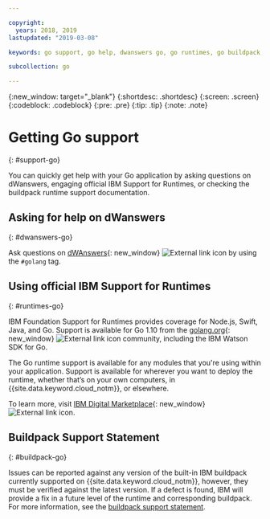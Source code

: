 ```yaml
---

copyright:
  years: 2018, 2019
lastupdated: "2019-03-08"

keywords: go support, go help, dwanswers go, go runtimes, go buildpack, ibm support go, foundation support go, runtime support

subcollection: go

---
```


{:new_window: target="_blank"}
{:shortdesc: .shortdesc}
{:screen: .screen}
{:codeblock: .codeblock}
{:pre: .pre}
{:tip: .tip}
{:note: .note}

# Getting Go support
{: #support-go}

You can quickly get help with your Go application by asking questions on dWanswers, engaging official IBM Support for Runtimes, or checking the buildpack runtime support documentation.

## Asking for help on dWanswers
{: #dwanswers-go}

Ask questions on [dWAnswers](https://developer.ibm.com/answers/topics/golang.html){: new_window} ![External link icon](../icons/launch-glyph.svg "External link icon") by using the `#golang` tag.

## Using official IBM Support for Runtimes
{: #runtimes-go}

IBM Foundation Support for Runtimes provides coverage for Node.js, Swift, Java, and Go. Support is available for Go 1.10 from the [golang.org](https://golang.org/){: new_window} ![External link icon](../icons/launch-glyph.svg "External link icon") community, including the IBM Watson SDK for Go. 

The Go runtime support is available for any modules that you're using within your application. Support is available for wherever you want to deploy the runtime, whether that’s on your own computers, in {{site.data.keyword.cloud_notm}}, or elsewhere.

To learn more, visit [IBM Digital Marketplace](https://www.ibm.com/us-en/marketplace/support-for-runtimes){: new_window} ![External link icon](../icons/launch-glyph.svg "External link icon").

## Buildpack Support Statement
{: #buildpack-go}

Issues can be reported against any version of the built-in IBM buildpack currently supported on {{site.data.keyword.cloud_notm}}, however, they must be verified against the latest version. If a defect is found, IBM will provide a fix in a future level of the runtime and corresponding buildpack. For more information, see the [buildpack support statement](/docs/runtimes/common?topic=runtime-common-buildpack_support_statement#buildpack_support_statement).
